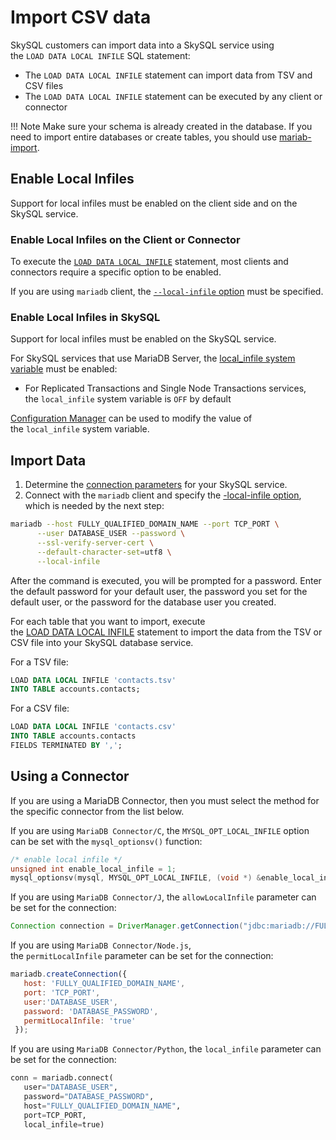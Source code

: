 # Import CSV data

SkySQL customers can import data into a SkySQL service using the `LOAD DATA LOCAL INFILE` SQL statement:

- The `LOAD DATA LOCAL INFILE` statement can import data from TSV and CSV files
- The `LOAD DATA LOCAL INFILE` statement can be executed by any client or connector

!!! Note
    Make sure your schema is already created in the database. If you need to import entire databases or create tables, you should use [mariab-import](<./Install-mariadb-import.md>).


## **Enable Local Infiles**

Support for local infiles must be enabled on the client side and on the SkySQL service.

### **Enable Local Infiles on the Client or Connector**

To execute the [`LOAD DATA LOCAL INFILE`](https://mariadb.com/kb/en/load-data-infile/) statement, most clients and connectors require a specific option to be enabled.

If you are using `mariadb` client, the [`--local-infile` option](https://mariadb.com/docs/skysql-previous-release/data-operations/data-import/load-data-local-infile/) must be specified.

### **Enable Local Infiles in SkySQL**

Support for local infiles must be enabled on the SkySQL service.

For SkySQL services that use MariaDB Server, the [local_infile system variable](https://mariadb.com/kb/en/server-system-variables/#local_infile) must be enabled:

- For Replicated Transactions and Single Node Transactions services, the `local_infile` system variable is `OFF` by default

[Configuration Manager](<../../config/>) can be used to modify the value of the `local_infile` system variable.

## **Import Data**

1. Determine the [connection parameters](<../../Connecting to Sky DBs/>) for your SkySQL service.
2. Connect with the `mariadb` client and specify the [-local-infile option](https://mariadb.com/docs/skysql-previous-release/data-operations/data-import/load-data-local-infile/), which is needed by the next step:

```bash
mariadb --host FULLY_QUALIFIED_DOMAIN_NAME --port TCP_PORT \
      --user DATABASE_USER --password \
      --ssl-verify-server-cert \
      --default-character-set=utf8 \
      --local-infile
```

After the command is executed, you will be prompted for a password. Enter the default password for your default user, the password you set for the default user, or the password for the database user you created.

For each table that you want to import, execute the [LOAD DATA LOCAL INFILE](https://mariadb.com/kb/en/load-data-infile/) statement to import the data from the TSV or CSV file into your SkySQL database service.

For a TSV file:

```SQL
LOAD DATA LOCAL INFILE 'contacts.tsv'
INTO TABLE accounts.contacts;
```

For a CSV file:

```sql
LOAD DATA LOCAL INFILE 'contacts.csv'
INTO TABLE accounts.contacts
FIELDS TERMINATED BY ',';
```

## **Using a Connector**

If you are using a MariaDB Connector, then you must select the method for the specific connector from the list below.

If you are using `MariaDB Connector/C`, the `MYSQL_OPT_LOCAL_INFILE` option can be set with the `mysql_optionsv()` function:

```c
/* enable local infile */
unsigned int enable_local_infile = 1;
mysql_optionsv(mysql, MYSQL_OPT_LOCAL_INFILE, (void *) &enable_local_infile);
```

If you are using `MariaDB Connector/J`, the `allowLocalInfile` parameter can be set for the connection:

```java
Connection connection = DriverManager.getConnection("jdbc:mariadb://FULLY_QUALIFIED_DOMAIN_NAME:TCP_PORT/test?user=DATABASE_USER&password=DATABASE_PASSWORD&allowLocalInfile=true");
```

If you are using `MariaDB Connector/Node.js`, the `permitLocalInfile` parameter can be set for the connection:

```js
mariadb.createConnection({
   host: 'FULLY_QUALIFIED_DOMAIN_NAME',
   port: 'TCP_PORT',
   user:'DATABASE_USER',
   password: 'DATABASE_PASSWORD',
   permitLocalInfile: 'true'
 });
```

If you are using `MariaDB Connector/Python`, the `local_infile` parameter can be set for the connection:

```python
conn = mariadb.connect(
   user="DATABASE_USER",
   password="DATABASE_PASSWORD",
   host="FULLY_QUALIFIED_DOMAIN_NAME",
   port=TCP_PORT,
   local_infile=true)
```